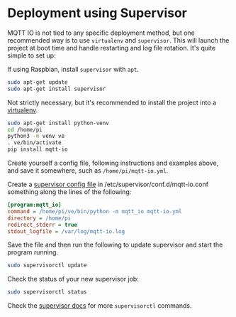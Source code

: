 # Deployment using Supervisor

MQTT IO is not tied to any specific deployment method, but one recommended way is to use `virtualenv` and `supervisor`. This will launch the project at boot time and handle restarting and log file rotation. It's quite simple to set up:

If using Raspbian, install `supervisor` with `apt`.

```bash
sudo apt-get update
sudo apt-get install supervisor
```

Not strictly necessary, but it's recommended to install the project into a [virtualenv](http://docs.python-guide.org/en/latest/dev/virtualenvs/#lower-level-virtualenv).

```bash
sudo apt-get install python-venv
cd /home/pi
python3 -m venv ve
. ve/bin/activate
pip install mqtt-io
```

Create yourself a config file, following instructions and examples above, and save it somewhere, such as `/home/pi/mqtt-io.yml`.

Create a [supervisor config file](http://supervisord.org/configuration.html#program-x-section-settings) in /etc/supervisor/conf.d/mqtt-io.conf something along the lines of the following:

```ini
[program:mqtt_io]
command = /home/pi/ve/bin/python -m mqtt_io mqtt-io.yml
directory = /home/pi
redirect_stderr = true
stdout_logfile = /var/log/mqtt-io.log
```

Save the file and then run the following to update supervisor and start the program running.

```bash
sudo supervisorctl update
```

Check the status of your new supervisor job:

```bash
sudo supervisorctl status
```

Check the [supervisor docs](http://supervisord.org/running.html#supervisorctl-command-line-options) for more `supervisorctl` commands.
